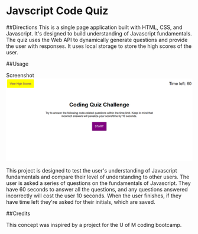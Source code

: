 # Javscript Code Quiz

##Directions
This is a single page application built with HTML, CSS, and Javascript. It's designed to build understanding of Javascript fundamentals. The quiz uses the Web API to dynamically generate questions and provide the user with responses. It uses local storage to store the high scores of the user.

##Usage

Screenshot
![Screenshot of Javascript Code Quiz](assets/imgs/code-quiz-screenshot.png)

This project is designed to test the user's understanding of Javascript fundamentals and compare their level of understanding to other users. The user is asked a series of questions on the fundamentals of Javascript. They have 60 seconds to answer all the questions, and any questions answered incorrectly will cost the user 10 seconds. When the user finishes, if they have time left they're asked for their initials, which are saved. 

##Credits

This concept was inspired by a project for the U of M coding bootcamp.